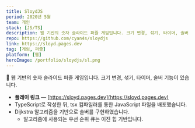 ```yaml
---
title: SloydJS
period: 2020년 5월
team: 개인
stack: [JS/TS]
description: 웹 기반의 숫자 슬라이드 퍼즐 게임입니다. 크기 변경, 섞기, 타이머, 솔버 기능이 있습니다.
repo: https://github.com/cyan4s/sloydjs
link: https://sloyd.pages.dev
tag: [게임, 퍼즐]
platform: [웹]
heroImage: /portfolio/sloydjs/sl.png
---
```


🧩 웹 기반의 숫자 슬라이드 퍼즐 게임입니다. 크기 변경, 섞기, 타이머, 솔버 기능이 있습니다.

- **플레이 링크** — [https://sloyd.pages.dev](https://sloyd.pages.dev)
- TypeScript로 작성한 뒤, tsx 컴파일러를 통한 JavaScript 파일을 배포했습니다.
- Dijkstra 알고리즘을 기반으로 솔버를 구현하였습니다.
  - 알고리즘에 사용되는 우선 순위 큐는 이진 힙 기반입니다.
